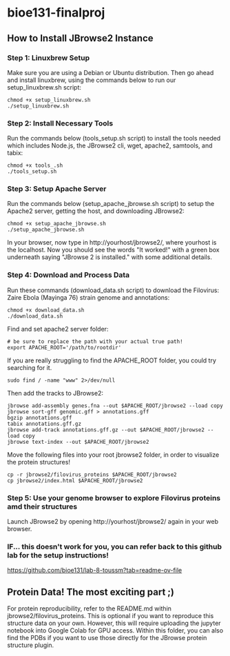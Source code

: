 # bioe131-finalproj

## How to Install JBrowse2 Instance
### Step 1: Linuxbrew Setup
Make sure you are using a Debian or Ubuntu distribution. Then go ahead and install linuxbrew, using the commands below to run our setup_linuxbrew.sh script:
```
chmod +x setup_linuxbrew.sh
./setup_linuxbrew.sh
```

### Step 2: Install Necessary Tools
Run the commands below (tools_setup.sh script) to install the tools needed which includes Node.js, the JBrowse2 cli, wget, apache2, samtools, and tabix:
```
chmod +x tools_.sh
./tools_setup.sh
```

### Step 3: Setup Apache Server
Run the commands below (setup_apache_jbrowse.sh script) to setup the Apache2 server, getting the host, and downloading JBrowse2:
```
chmod +x setup_apache_jbrowse.sh
./setup_apache_jbrowse.sh
```
In your browser, now type in http://yourhost/jbrowse2/, where yourhost is the localhost. Now you should see the words "It worked!" with a green box underneath saying "JBrowse 2 is installed." with some additional details.

### Step 4: Download and Process Data
Run these commands (download_data.sh script) to download the Filovirus: Zaire Ebola (Mayinga 76) strain genome and annotations:
```
chmod +x download_data.sh
./download_data.sh
```

Find and set apache2 server folder:
```
# be sure to replace the path with your actual true path!
export APACHE_ROOT='/path/to/rootdir'
```
If you are really struggling to find the APACHE_ROOT folder, you could try searching for it.
```
sudo find / -name "www" 2>/dev/null
```

Then add the tracks to JBrowse2:
```
jbrowse add-assembly genes.fna --out $APACHE_ROOT/jbrowse2 --load copy
jbrowse sort-gff genomic.gff > annotations.gff
bgzip annotations.gff
tabix annotations.gff.gz
jbrowse add-track annotations.gff.gz --out $APACHE_ROOT/jbrowse2 --load copy
jbrowse text-index --out $APACHE_ROOT/jbrowse2
```

Move the following files into your root jbrowse2 folder, in order to visualize the protein structures!
```
cp -r jbrowse2/filovirus_proteins $APACHE_ROOT/jbrowse2
cp jbrowse2/index.html $APACHE_ROOT/jbrowse2
```

### Step 5: Use your genome browser to explore Filovirus proteins amd their structures
Launch JBrowse2 by opening http://yourhost/jbrowse2/ again in your web browser.

### IF... this doesn't work for you, you can refer back to this github lab for the setup instructions! 
https://github.com/bioe131/lab-8-toussm?tab=readme-ov-file

## Protein Data! The most exciting part ;)
For protein reproducibility, refer to the README.md within jbrowse2/filovirus_proteins. This is optional if you want to reproduce this structure data on your own. However, this will require uploading the jupyter notebook into Google Colab for GPU access. Within this folder, you can also find the PDBs if you want to use those directly for the JBrowse protein structure plugin. 
